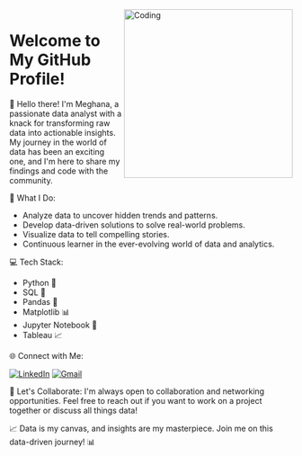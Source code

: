 <img align="right" alt="Coding" width="300" src="https://user-images.githubusercontent.com/74038190/213760705-0d5bf320-4f43-4352-b74b-0889ae726bf7.gif">

# Welcome to My GitHub Profile!

👋 Hello there!
I'm Meghana, a passionate data analyst with a knack for transforming raw data into actionable insights. 
My journey in the world of data has been an exciting one, and I'm here to share my findings and code with the community.

🔬 What I Do:
- Analyze data to uncover hidden trends and patterns.
- Develop data-driven solutions to solve real-world problems.
- Visualize data to tell compelling stories.
- Continuous learner in the ever-evolving world of data and analytics.

💻 Tech Stack:
- Python 🐍
- SQL 📝
- Pandas 🐼
- Matplotlib 📊
- Jupyter Notebook 📓
- Tableau 📈

🌐 Connect with Me:

[![LinkedIn](https://img.shields.io/badge/LinkedIn-Connect-blue?style=for-the-badge&logo=linkedin&logoColor=white)](https://www.linkedin.com/in/MeghaNa./)
 [![Gmail](https://img.shields.io/badge/Gmail-Click%20to%20Email-red?style=for-the-badge&logo=gmail)](mailto:megzu07@gmail.com)
 

🤝 Let's Collaborate:
I'm always open to collaboration and networking opportunities. Feel free to reach out if you want to work on a project together or discuss all things data!

📈 Data is my canvas, and insights are my masterpiece. Join me on this data-driven journey! 📊
